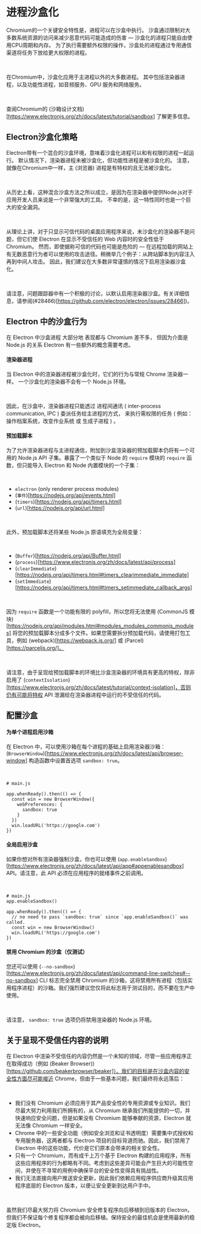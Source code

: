 # 进程沙盒化

Chromium的一个关键安全特性是，进程可以在沙盒中执行。 沙盒通过限制对大多数系统资源的访问来减少恶意代码可能造成的伤害 — 沙盒化的进程只能自由使用CPU周期和内存。 为了执行需要额外权限的操作，沙盒处的进程通过专用通信渠道将任务下放给更大权限的进程。

<br>

在Chromium中，沙盒化应用于主进程以外的大多数进程。 其中包括渲染器进程，以及功能性进程，如音频服务、GPU 服务和网络服务。

<br>

查阅Chromium的 (沙箱设计文档)[https://www.electronjs.org/zh/docs/latest/tutorial/sandbox] 了解更多信息。

## Electron沙盒化策略

Electron带有一个混合的沙盒环境，意味着沙盒化进程可以和有权限的进程一起运行。 默认情况下，渲染器进程未被沙盒化，但功能性进程是被沙盒化的。 注意，就像在Chromium中一样，主 (浏览器) 进程是有特权的且无法被沙盒化。

<br>

从历史上看，这种混合沙盒方法之所以成立，是因为在渲染器中提供Node.js对于应用开发人员来说是一个非常强大的工具。 不幸的是，这一特性同时也是一个巨大的安全漏洞。

<br>

从理论上讲，对于只显示可信代码的桌面应用程序来说，未沙盒化的渲染器不是问题，但它们使 Electron 在显示不受信任的 Web 内容时的安全性低于 Chromium。 然而，即使据称可信的代码也可能是危险的 — 在远程加载的网站上有无数恶意行为者可以使用的攻击途径。稍微举几个例子：从跨站脚本到内容注入再到中间人攻击。 因此，我们建议在大多数非常谨慎的情况下启用渲染器沙盒化。

<br>

请注意，问题跟踪器中有一个积极的讨论，以默认启用渲染器沙盒。有关详细信息，请参阅(#28466)[https://github.com/electron/electron/issues/28466])。

## Electron 中的沙盒行为

在 Electron 中沙盒进程 大部分地 表现都与 Chromium 差不多， 但因为介面是 Node.js 的关系 Electron 有一些额外的概念需要考虑。

#### 渲染器进程

当 Electron 中的渲染器进程被沙盒化时，它们的行为与常规 Chrome 渲染器一样。 一个沙盒化的渲染器不会有一个 Node.js 环境。

<br>

因此，在沙盒中，渲染器进程只能透过 进程间通讯 ( inter-process communication, IPC ) 委派任务给主进程的方式， 来执行需权限的任务 ( 例如：操作档案系统，改变作业系统 或 生成子进程 ) 。

#### 预加载脚本

为了允许渲染器进程与主进程通信，附加到沙盒渲染器的预加载脚本仍将有一个可用的 Node.js API 子集。暴露了一个类似于 Node 的 `require` 模块的 `require` 函数，但只能导入 Electron 和 Node 内置模块的一个子集：

<br>

- `electron` (only renderer process modules)
- (`事件`)[https://nodejs.org/api/events.html]
- (`timers`)[https://nodejs.org/api/timers.html]
- (`url`)[https://nodejs.org/api/url.html]

<br>

此外，预加载脚本还将某些 Node.js 原语填充为全局变量：

<br>

- (`Buffer`)[https://nodejs.org/api/Buffer.html]
- (`process`)[https://www.electronjs.org/zh/docs/latest/api/process]
- (`clearImmediate`)[https://nodejs.org/api/timers.html#timers_clearimmediate_immediate]
- (`setImmediate`)[https://nodejs.org/api/timers.html#timers_setimmediate_callback_args]

<br>

因为 `require` 函数是一个功能有限的 polyfill，所以您将无法使用 (CommonJS 模块)[https://nodejs.org/api/modules.html#modules_modules_commonjs_modules] 将您的预加载脚本分成多个文件。如果您需要拆分预加载代码，请使用打包工具，例如 (webpack)[https://webpack.js.org/] 或 (Parcel)[https://parceljs.org/]。

<br>

请注意，由于呈现给预加载脚本的环境比沙盒渲染器的环境具有更高的特权，除非启用了 (`contextIsolation`)[https://www.electronjs.org/zh/docs/latest/tutorial/context-isolation]，否则仍有可能将特权 API 泄​​漏给在渲染器进程中运行的不受信任的代码。

## 配置沙盒

#### 为单个进程启用沙箱

在 Electron 中，可以使用沙箱在每个进程的基础上启用渲染器沙箱：(`BrowserWindow`)[https://www.electronjs.org/zh/docs/latest/api/browser-window] 构造函数中设置首选项 `sandbox: true`。

<br>

```
# main.js

app.whenReady().then(() => {
  const win = new BrowserWindow({
    webPreferences: {
      sandbox: true
    }
  })
  win.loadURL('https://google.com')
})
```

#### 全局启用沙盒

如果你想对所有渲染器强制沙盒，你也可以使用 (`app.enableSandbox`)[https://www.electronjs.org/zh/docs/latest/api/app#appenablesandbox] API。请注意，此 API 必须在应用程序的就绪事件之前调用。

<br>

```
# main.js
app.enableSandbox()

app.whenReady().then(() => {
  // no need to pass `sandbox: true` since `app.enableSandbox()` was called.
  const win = new BrowserWindow()
  win.loadURL('https://google.com')
})
```

#### 禁用 Chromium 的沙盒（仅测试）

您还可以使用 (`--no-sandbox`)[https://www.electronjs.org/zh/docs/latest/api/command-line-switches#--no-sandbox] CLI 标志完全禁用 Chromium 的沙箱，这将禁用所有进程（包括实用程序进程）的沙箱。我们强烈建议您仅将此标志用于测试目的，而不要在生产中使用。

<br>

请注意， `sandbox: true` 选项仍将禁用渲染器的 Node.js 环境。

## 关于呈现不受信任内容的说明

在 Electron 中渲染不受信任的内容仍然是一个未知的领域，尽管一些应用程序正在取得成功（例如 (Beaker Browser))[https://github.com/beakerbrowser/beaker]）。我们的目标是在沙盒内容的安全性方面尽可能接近 Chrome，但由于一些基本问题，我们最终将永远落后：

<br>

- 我们没有 Chromium 必须应用于其产品安全性的专用资源或专业知识。我们尽最大努力利用我们所拥有的，从 Chromium 继承我们所能提供的一切，并快速响应安全问题，但是如果没有 Chromium 能够奉献的资源，Electron 就无法像 Chromium 一样安全。
- Chrome 中的一些安全功能（例如安全浏览和证书透明度）需要集中式授权和专用服务器，这两者都与 Electron 项目的目标背道而驰。因此，我们禁用了 Electron 中的这些功能，代价是它们原本会带来的相关安全性。
- 只有一个 Chromium，而有成千上万个基于 Electron 构建的应用程序，所有这些应用程序的行为都略有不同。考虑到这些差异可能会产生巨大的可能性空间，并使在不寻常的用例中确保平台的安全性变得具有挑战性。
- 我们无法直接向用户推送安全更新，因此我们依赖应用程序供应商升级其应用程序底层的 Electron 版本，以便让安全更新到达用户手中。

<br>

虽然我们尽最大努力将 Chromium 安全修复程序向后移植到旧版本的 Electron，但我们不保证每个修复程序都会被向后移植。保持安全的最佳机会是使用最新的稳定版 Electron。